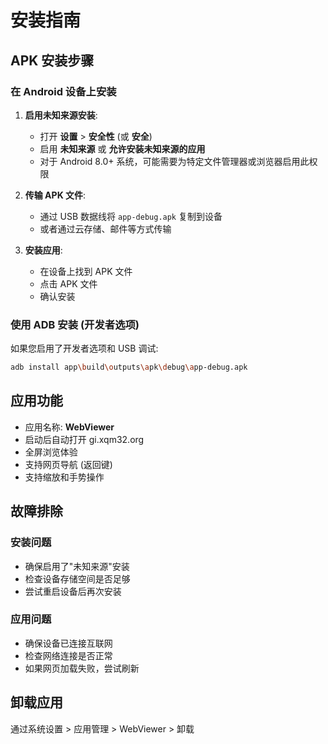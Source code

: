 # 安装指南

## APK 安装步骤

### 在 Android 设备上安装

1. **启用未知来源安装**:
   - 打开 **设置** > **安全性** (或 **安全**)
   - 启用 **未知来源** 或 **允许安装未知来源的应用**
   - 对于 Android 8.0+ 系统，可能需要为特定文件管理器或浏览器启用此权限

2. **传输 APK 文件**:
   - 通过 USB 数据线将 `app-debug.apk` 复制到设备
   - 或者通过云存储、邮件等方式传输

3. **安装应用**:
   - 在设备上找到 APK 文件
   - 点击 APK 文件
   - 确认安装

### 使用 ADB 安装 (开发者选项)

如果您启用了开发者选项和 USB 调试:

```bash
adb install app\build\outputs\apk\debug\app-debug.apk
```

## 应用功能

- 应用名称: **WebViewer**
- 启动后自动打开 gi.xqm32.org
- 全屏浏览体验
- 支持网页导航 (返回键)
- 支持缩放和手势操作

## 故障排除

### 安装问题
- 确保启用了"未知来源"安装
- 检查设备存储空间是否足够
- 尝试重启设备后再次安装

### 应用问题
- 确保设备已连接互联网
- 检查网络连接是否正常
- 如果网页加载失败，尝试刷新

## 卸载应用

通过系统设置 > 应用管理 > WebViewer > 卸载
